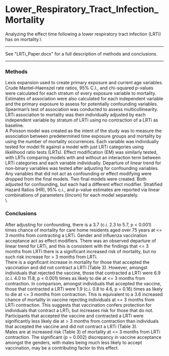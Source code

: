 # Lower_Respiratory_Tract_Infection_Mortality
Analyzing the effect time following a lower respiratory tract infection (LRTi) has on mortality.\

__________________________________________________________________________________________________
See "LRTi_Paper.docx" for a full description of methods and conclusions.
__________________________________________________________________________________________________

### Methods
Lexis expansion used to create primary exposure and current age variables.\
Crude Mantel–Haenszel rate ratios, 95% C.I., and chi-squared p-values were calculated 
for each stratum of every exposure variable to mortality. Estimates of association were also 
calculated for each independent variable and the primary exposure to assess for potentially 
confounding variables. Spearman’s test of association was conducted to assess multicollinearity. 
LRTi association to mortality was then individually adjusted by each independent variable by stratum 
of LRTi using no contraction of a LRTi as baseline. \
A Poisson model was created as the intent of the study was to measure the association between predetermined 
time exposure groups and mortality by using the number of mortality occurrences. Each variable was individually 
tested for model fit against a model with just LRTi categories using likelihood ratio tests (LRTs). Effect modification 
(EM) was similarly tested, with LRTs comparing models with and without an interaction term between LRTi categories and 
each variable individually. Departure of linear trend for non-binary variables was tested after adjusting for confounding 
variables.\
Any variables that did not act as confounding or effect modifying were dropped from the final models. Two final models 
were created. Both adjusted for confounding, but each had a different effect modifier. Stratified Hazard Ratios (HR), 
95% c.i., and p-value estimates are reported via linear combinations of parameters (lincom) for each model separately.\
\
### Conclusions
After adjusting for confounding, there is a 3.7 (c.i. 2.3 to 5.7, p < 0.001) times chance of mortality for care home 
residents aged over 75 years at <= 3 months from contracting a LRTi. Gender and influenza vaccination acceptance act 
as effect modifiers. There was an observed departure of linear trend for LRTi, and this is consistent with the findings 
that <= 3 months from LRTi there is a significant increased risk of mortality, but no such risk increase for > 3 months 
from LRTi. \
There is a significant increase in mortality for those that accepted the vaccination and did not contract a LRTi (Table 3). 
However, amongst individuals that rejected the vaccine, those that contracted a LRTi were 6.9 (c.i. 4.0 to 11.8, p < 0.001) 
times as likely to die at <= 3 months from contraction. In comparison, amongst individuals that accepted the vaccine, those 
that contracted a LRTi were 1.9 (c.i. 0.8 to 4.6, p = 0.16) times as likely to die at <= 3 months from contraction. This is 
equivalent to a 3.6 increased chance of mortality in vaccine rejecting individuals at <= 3 months from LRTi contraction. 
This suggests that vaccination confers protection for individuals that contract a LRTi, but increases risk for those that do not. 
Participants that accepted the vaccine and contracted a LRTi were significantly less likely die at > 3 months from contraction 
than individuals that accepted the vaccine and did not contract a LRTi (Table 3). \
Males are at increased risk (Table 3) of mortality at <= 3 months from LRTi contraction. The significant (p = 0.002) discrepancy 
in vaccine acceptance amongst the genders, with males being much less likely to accept vaccination, may be a contributing factor 
to this effect. 
